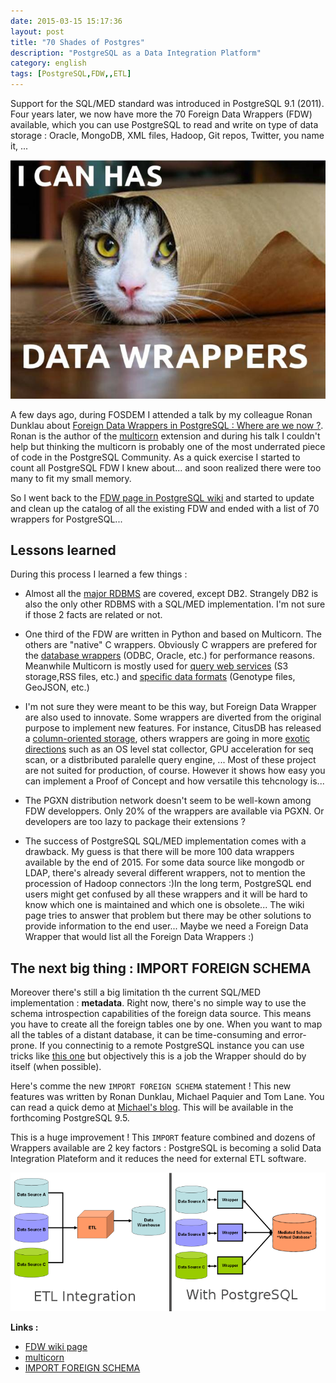 ```yaml
---
date: 2015-03-15 15:17:36 
layout: post
title: "70 Shades of Postgres"
description: "PostgreSQL as a Data Integration Platform"
category: english
tags: [PostgreSQL,FDW,,ETL]
---
```


Support for the SQL/MED standard was introduced in PostgreSQL 9.1 (2011). Four years later, we now have more the 70 Foreign Data Wrappers (FDW) available, 
which you can use PostgreSQL to read and write on type of data storage : Oracle, MongoDB, XML files, Hadoop, Git repos, Twitter, you name it, ...

<!-- More -->

![](_images/catwrap.jpg)

A few days ago, during FOSDEM I attended a talk by my colleague Ronan Dunklau about [Foreign Data Wrappers in PostgreSQL : Where are we now ?](https://fosdem.org/2015/schedule/event/foreign_data_wrappers_in_postgresql_where_are_we_now/). Ronan is the author of the [multicorn](http://multicorn.org/) extension and during his talk I couldn't 
help but thinking the multicorn is probably one of the most underrated piece of code in the PostgreSQL Community. As a quick exercise I started to count all PostgreSQL FDW 
I knew about... and soon realized there were too many to fit my small memory.

So I went back to the [FDW page in PostgreSQL wiki](https://wiki.postgresql.org/wiki/FDW?nocache=1) and started to update and clean up the catalog of all the existing FDW 
and ended with a list of 70 wrappers for PostgreSQL... 


## Lessons learned 

During this process I learned a few things :

* Almost all the [major RDBMS](https://wiki.postgresql.org/wiki/FDW#Specific_SQL_Database_Wrappers) are covered, except DB2. Strangely DB2 is also the only other RDBMS with a SQL/MED implementation. 
I'm not sure if those 2 facts are related or not.

* One third of the FDW are written in Python and based on Multicorn. The others are "native" C wrappers. Obviously C wrappers are prefered for 
the [database wrappers](https://wiki.postgresql.org/wiki/FDW#Specific_SQL_Database_Wrappers) (ODBC, Oracle, etc.) for performance reasons. Meanwhile Multicorn is mostly used for [query web services](https://wiki.postgresql.org/wiki/FDW#Generic_Web_Wrappers) (S3 storage,RSS files, etc.) and [specific data formats](https://wiki.postgresql.org/wiki/FDW#Scientific_Wrappers) (Genotype files, GeoJSON, etc.) 

* I'm not sure they were meant to be this way, but Foreign Data Wrapper are also used to innovate. Some wrappers are diverted from the original purpose to implement new features. For instance, CitusDB has released a [column-oriented storage](https://wiki.postgresql.org/wiki/FDW#Column-Oriented_Wrappers), others wrappers are going in more [exotic directions](https://wiki.postgresql.org/wiki/FDW#Exotic_Wrappers) such as an OS level stat collector, GPU acceleration for seq scan, or a distbributed paralelle query engine, ... Most of these project are not suited for production, of course. However it shows how easy you can implement a Proof of Concept and how versatile this tehcnology is...

* The PGXN distribution network doesn't seem to be well-kown among FDW developpers. Only 20% of the wrappers are available via PGXN. 
Or developers are too lazy to package their extensions ?

* The success of PostgreSQL SQL/MED implementation comes with a drawback. My guess is that there will be more 100 data wrappers available by the end of 2015. For some data source like mongodb or LDAP, there's already several different wrappers, not to mention the procession of Hadoop connectors :)In the long term, PostgreSQL end users might get confused by all these wrappers and it will be hard to know which one is maintained and which one is obsolete... The wiki page tries to answer that problem but there may be other solutions to provide information to the end user... Maybe we need a Foreign Data Wrapper that would list all the Foreign Data Wrappers :) 


## The next big thing : IMPORT FOREIGN SCHEMA 

Moreover there's still a big limitation th the current SQL/MED implementation : **metadata**. Right now, there's no simple way to use the schema introspection capabilities of the foreign data source. This means you have to create all the foreign tables one by one. When you want to map all the tables of a distant database, it can be time-consuming and error-prone. If you connectinig to a remote PostgreSQL instance you can use tricks like [this one](https://news.ycombinator.com/item?id=8027472) but objectively this is a job the Wrapper should do by itself (when possible).

Here's comme the new ``IMPORT FOREIGN SCHEMA`` statement ! This new features was written by Ronan Dunklau, Michael Paquier and Tom Lane. You can read a quick demo at [Michael's blog](http://michael.otacoo.com/postgresql-2/postgres-9-5-feature-highlight-import-foreign-schema/). This will be available in the forthcoming PostgreSQL 9.5.

This is a huge improvement ! This ``IMPORT`` feature combined and dozens of Wrappers available are 2 key factors : PostgreSQL is becoming a solid Data Integration Plateform and it reduces the need for external ETL software. 

![PostgreSQL as a Data Integration Platefrm](_images/800px-Dataintegration.png)

**Links :**

* [FDW wiki page](https://wiki.postgresql.org/wiki/FDW?nocache=1)
* [multicorn](http://multicorn.org/)
* [IMPORT FOREIGN SCHEMA](http://www.postgresql.org/docs/devel/static/sql-importforeignschema.html)

